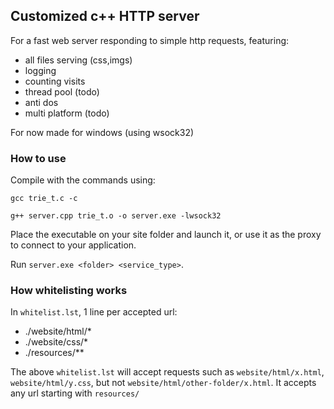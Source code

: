 ## Customized c++ HTTP server

For a fast web server responding to simple http requests, featuring:
- all files serving (css,imgs)
- logging
- counting visits
- thread pool (todo)
- anti dos
- multi platform (todo)
  

For now made for windows (using wsock32)
### How to use

Compile with the commands using:

`gcc trie_t.c -c`

`g++ server.cpp trie_t.o -o server.exe -lwsock32`

Place the executable on your site folder and launch it, or use it as the proxy to connect to your application.

Run `server.exe <folder> <service_type>`.


### How whitelisting works
In `whitelist.lst`, 1 line per accepted url:
+ ./website/html/*
+ ./website/css/*
+ ./resources/**

The above `whitelist.lst` will accept requests such as `website/html/x.html`, `website/html/y.css`, but not `website/html/other-folder/x.html`. It accepts any url starting with `resources/`